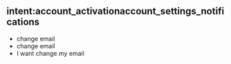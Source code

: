 ## intent:account_activationaccount_settings_notifications
- change email
- change email
- I want change my email

